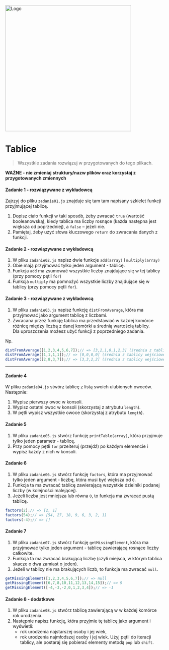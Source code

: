 ﻿<img alt="Logo" src="http://coderslab.pl/svg/logo-coderslab.svg" width="400">

#  Tablice

> Wszystkie zadania rozwiązuj w przygotowanych do tego plikach.

**WAŻNE -  nie zmieniaj struktury/nazw plików oraz korzystaj z przygotowanych zmiennych**

#### Zadanie 1 - rozwiązywane z wykładowcą

Zajrzyj do pliku `zadanie01.js` znajduje się tam tam napisany szkielet funkcji przyjmującej tablicę.

1. Dopisz ciało funkcji w taki sposób, żeby zwracać ```true``` (wartość booleanowską), kiedy tablica ma liczby rosnące (każda następna jest większa od poprzedniej), a ```false``` &ndash; jeżeli nie.
2. Pamiętaj, żeby użyć słowa kluczowego ```return``` do zwracania danych z funkcji.

#### Zadanie 2 - rozwiązywane z wykładowcą

1. W pliku `zadanie02.js` napisz dwie funkcje ```add(array)``` i ```multiply(array)```
2. Obie mają przyjmować tylko jeden argument - tablicę.
3. Funkcja ```add``` ma zsumować wszystkie liczby znajdujące się w tej tablicy (przy pomocy pętli `for`)
4. Funkcja ```multiply``` ma pomnożyć wszystkie liczby znajdujące się w tablicy (przy pomocy pętli `for`).

#### Zadanie 3 - rozwiązywane z wykładowcą

1. W pliku `zadanie03.js` napisz funkcję ```distFromAverage```, która ma przyjmować jako argument tablicę z liczbami.
2. Zwracana przez funkcję tablica ma przedstawiać w każdej komórce różnicę między liczbą z danej komórki a średnią wartością tablicy.  
   Dla uproszczenia możesz użyć funkcji z poprzedniego zadania.  
   
Np.
```JavaScript
distFromAverage([1,2,3,4,5,6,7]);// => [3,2,1,0,1,2,3] (średnia z tablicy wejściowej to 4)
distFromAverage([1,1,1,1]);// => [0,0,0,0] (średnia z tablicy wejściowej to 1)
distFromAverage([2,8,3,7]);// => [3,3,2,2] (średnia z tablicy wejściowej to 5)
```

-------------------------------------------------------------------------------

#### Zadanie 4

W pliku `zadanie04.js` stwórz tablicę z listą swoich ulubionych owoców.  
Następnie:
1. Wypisz pierwszy owoc w konsoli.
2. Wypisz ostatni owoc w konsoli (skorzystaj z atrybutu ```length```).
3. W pętli wypisz wszystkie owoce (skorzystaj z atrybutu ```length```).

#### Zadanie 5

1. W pliku `zadanie05.js` stwórz funkcję ```printTable(array)```, która przyjmuje tylko jeden parametr - tablicę.
2. Przy pomocy pętli `for` przeiteruj (przejdź) po każdym elemencie i wypisz każdy z nich w konsoli.

#### Zadanie 6

1. W pliku `zadanie06.js` stwórz funkcję ```factors```, która ma przyjmować tylko jeden argument - liczbę, która musi być większa od `0`.
2. Funkcja ta ma zwracać tablicę zawierającą wszystkie dzielniki podanej liczby (w kolejności malejącej).
3. Jeżeli liczba jest mniejsza lub równa `0`, to funkcja ma zwracać pustą tablicę.

```JavaScript
factors(2);// => [2, 1]
factors(54);// => [54, 27, 18, 9, 6, 3, 2, 1]
factors(-4);// => []
```

#### Zadanie 7

1. W pliku `zadanie07.js` stwórz funkcję ```getMissingElement```, która ma przyjmować tylko jeden argument - tablicę zawierającą rosnące liczby całkowite.
2. Funkcja ta ma zwracać brakującą liczbę (czyli miejsca, w którym tablica skacze o dwa zamiast o jeden).
3. Jeżeli w tablicy nie ma brakujących liczb, to funkcja ma zwracać ```null```.
```JavaScript
getMissingElement([1,2,3,4,5,6,7]);// => null
getMissingElement([6,7,8,10,11,12,13,14,15]);// => 9
getMissingElement([-4,-3,-2,0,1,2,3,4]);// => -1
```


#### Zadanie 8 - dodatkowe

1. W pliku `zadanie08.js` stwórz tablicę zawierającą w w każdej komórce rok urodzenia.
2. Następnie napisz funkcję, która przyjmie tę tablicę jako argument i wyświetli:
   * rok urodzenia najstarszej osoby i jej wiek,
   * rok urodzenia najmłodszej osoby i jej wiek.
   Użyj pętli do iteracji tablicy, ale postaraj się pobierać elementy metodą ```pop``` lub ```shift```.
